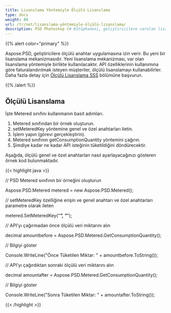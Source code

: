 ```yaml
---
title: Lisanslama Yöntemiyle Ölçülü Lisanslama
type: docs
weight: 80
url: /tr/net/lisanslama-yöntemiyle-ölçülü-lisanslama/
description: PSD Photoshop C# Kütüphanesi, geliştiricilere varolan lisanslama yöntemiyle birlikte kullanılacak olan yeni bir lisanslama mekanizması olan ölçülü anahtar uygulamasına izin verir.
---
```


{{% alert color="primary" %}}

Aspose.PSD, geliştiricilere ölçülü anahtar uygulamasına izin verir. Bu yeni bir lisanslama mekanizmasıdır. Yeni lisanslama mekanizması, var olan lisanslama yöntemiyle birlikte kullanılacaktır. API özelliklerinin kullanımına göre faturalandırılmak isteyen müşteriler, ölçülü lisanslamayı kullanabilirler. Daha fazla detay için [Ölçülü Lisanslama SSS](https://purchase.aspose.com/faqs/licensing/metered) bölümüne başvurun.

{{% /alert %}}
## **Ölçülü Lisanslama**
İşte Metered sınıfını kullanmanın basit adımları.

1. Metered sınıfından bir örnek oluşturun.
1. setMeteredKey yöntemine genel ve özel anahtarları iletin.
1. İşlem yapın (görevi gerçekleştirin).
1. Metered sınıfının getConsumptionQuantity yöntemini çağırın.
1. Şimdiye kadar ne kadar API isteğinin tüketildiğini döndürecektir.

Aşağıda, ölçülü genel ve özel anahtarları nasıl ayarlayacağınızı gösteren örnek kod bulunmaktadır.

{{< highlight java >}}

 // PSD Metered sınıfının bir örneğini oluşturun

Aspose.PSD.Metered metered = new Aspose.PSD.Metered();



// setMeteredKey özelliğine erişin ve genel anahtarı ve özel anahtarları parametre olarak ileten

metered.SetMeteredKey("*****", "*****");



// API'yı çağırmadan önce ölçülü veri miktarını alın

decimal amountbefore = Aspose.PSD.Metered.GetConsumptionQuantity();



// Bilgiyi göster

Console.WriteLine("Önce Tüketilen Miktar: " + amountbefore.ToString());

// API'yı çağırdıktan sonraki ölçülü veri miktarını alın

decimal amountafter = Aspose.PSD.Metered.GetConsumptionQuantity();



// Bilgiyi göster

Console.WriteLine("Sonra Tüketilen Miktar: " + amountafter.ToString());

{{< /highlight >}}
